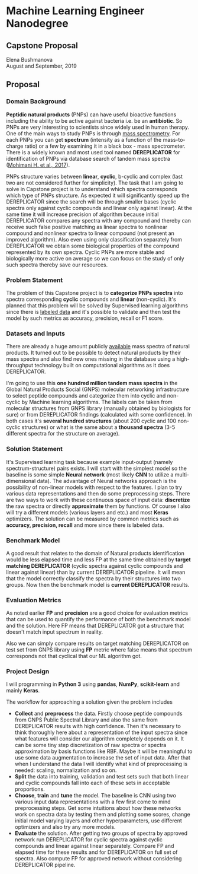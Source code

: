 # Machine Learning Engineer Nanodegree
## Capstone Proposal
Elena Bushmanova  
August and September, 2019

## Proposal
<!-- _(approx. 2-3 pages)_ -->

### Domain Background
<!-- _(approx. 1-2 paragraphs)_ -->

<!-- In this section, provide brief details on the background information of the domain from which the project is proposed. Historical information relevant to the project should be included. It should be clear how or why a problem in the domain can or should be solved. Related academic research should be appropriately cited in this section, including why that research is relevant. Additionally, a discussion of your personal motivation for investigating a particular problem in the domain is encouraged but not required. -->

**Peptidic natural products** (PNPs) can have useful bioactive functions including the ability to be active against bacteria i.e. be an **antibiotic**. So PNPs are very interesting to scientists since widely used in human therapy. One of the main ways to study PNPs is through [mass spectrometry](https://en.wikipedia.org/wiki/Mass_spectrometry). For each PNPs you can get **spectrum** (intensity as a function of the mass-to-charge ratio) or a few by examining it in a black box - mass spectrometer. There is a widely known and most used tool named **DEREPLICATOR** for identification of PNPs via database search of tandem mass spectra ([Mohimani H. et al., 2017](https://www.nature.com/articles/nchembio.2219)).

PNPs structure varies between **linear**, **cyclic**, b-cyclic and complex (last two are not considered further for simplicity). The task that I am going to solve in Capstone project is to understand which spectra corresponds which type of PNPs structure. As expected it will  significantly speed up the DEREPLICATOR since the search will be through smaller bases (cyclic spectra only against cyclic compounds and linear only against linear). At the same time it will increase precision of algorithm because initial DEREPLICATOR compares any spectra with any compound and thereby can receive such false positive matching as linear spectra to nonlinear compound and nonlinear spectra to linear compound (not present an improved algorithm). Also even using only classification separately from DEREPLICATOR we obtain some biological properties of the compound represented by its own spectra. Cyclic PNPs are more stable and biologically more active on average so we can focus on the study of only such spectra thereby save our resources.

### Problem Statement
<!-- _(approx. 1 paragraph)_ -->

<!-- In this section, clearly describe the problem that is to be solved. The problem described should be well defined and should have at least one relevant potential solution. Additionally, describe the problem thoroughly such that it is clear that the problem is quantifiable (the problem can be expressed in mathematical or logical terms) , measurable (the problem can be measured by some metric and clearly observed), and replicable (the problem can be reproduced and occurs more than once). -->

The problem of this Capstone project is to **categorize PNPs spectra** into spectra corresponding **cyclic** compounds and **linear** (non-cyclic). It's planned that this problem will be solved by Supervised learning algorithms since there is [labeled data](https://gnps.ucsd.edu/ProteoSAFe/gnpslibrary.jsp?library=GNPS-LIBRARY#%7B%22Library_Class_input%22%3A%221%7C%7C2%7C%7C3%7C%7CEXACT%22%7D) and it's possible to validate and then test the model by such metrics as accuracy, precision, recall or F1 score.

### Datasets and Inputs
<!-- _(approx. 2-3 paragraphs)_ -->

<!-- In this section, the dataset(s) and/or input(s) being considered for the project should be thoroughly described, such as how they relate to the problem and why they should be used. Information such as how the dataset or input is (was) obtained, and the characteristics of the dataset or input, should be included with relevant references and citations as necessary It should be clear how the dataset(s) or input(s) will be used in the project and whether their use is appropriate given the context of the problem. -->

There are already a huge amount publicly [available](https://gnps.ucsd.edu/ProteoSAFe/gnpslibrary.jsp?library=GNPS-LIBRARY#%7B%22Library_Class_input%22%3A%221%7C%7C2%7C%7C3%7C%7CEXACT%22%7D) mass spectra of natural products. It turned out to be possible to detect natural products by their mass spectra and also find new ones missing in the database using a high-throughput technology built on computational algorithms as it does DEREPLICATOR.

I'm going to use this **one hundred million tandem mass spectra** in the Global Natural Products Social (GNPS) molecular networking infrastructure to select peptide compounds and categorize them into cyclic and non-cyclic by Machine learning algorithms. The labels can be taken from molecular structures from GNPS library (manually obtained by biologists for sure) or from DEREPLICATOR findings (calculated with some confidence). In both cases it's **several hundred structures** (about 200 cyclic and 100 non-cyclic structures) or what is the same about a **thousand spectra** (3-5 different spectra for the structure on average).

### Solution Statement
<!-- _(approx. 1 paragraph)_ -->

<!-- In this section, clearly describe a solution to the problem. The solution should be applicable to the project domain and appropriate for the dataset(s) or input(s) given. Additionally, describe the solution thoroughly such that it is clear that the solution is quantifiable (the solution can be expressed in mathematical or logical terms) , measurable (the solution can be measured by some metric and clearly observed), and replicable (the solution can be reproduced and occurs more than once). -->

It's Supervised learning task because example input-output (namely spectrum-structure) pairs exists. I will start with the simplest model so the baseline is some simple **Neural network** (most likely **CNN** to utilize a multi-dimensional data). The advantage of Neural networks approach is the possibility of non-linear models with respect to the features. I plan to try various data representations and then do some preprocessing steps. There are two ways to work with these continuous space of input data: **discretize** the raw spectra or directly **approximate** them by functions. Of course I also will try a different models (various layers and etc.) and most **Keras** optimizers. The solution can be measured by common metrics such as **accuracy, precision, recall** and more since there is labeled data.

### Benchmark Model
<!-- _(approximately 1-2 paragraphs)_ -->

<!-- In this section, provide the details for a benchmark model or result that relates to the domain, problem statement, and intended solution. Ideally, the benchmark model or result contextualizes existing methods or known information in the domain and problem given, which could then be objectively compared to the solution. Describe how the benchmark model or result is measurable (can be measured by some metric and clearly observed) with thorough detail. -->

A good result that relates to the domain of Natural products identification would be less elapsed time and less FP at the same time obtained by **target matching DEREPLICATOR** (cyclic spectra against cyclic compounds and linear against linear) than by current DEREPLICATOR pipeline. It will mean that the model correctly classify the spectra by their structures into two groups. Now then the benchmark model is **current DEREPLICATOR** results.

### Evaluation Metrics
<!-- _(approx. 1-2 paragraphs)_ -->

<!-- In this section, propose at least one evaluation metric that can be used to quantify the performance of both the benchmark model and the solution model. The evaluation metric(s) you propose should be appropriate given the context of the data, the problem statement, and the intended solution. Describe how the evaluation metric(s) are derived and provide an example of their mathematical representations (if applicable). Complex evaluation metrics should be clearly defined and quantifiable (can be expressed in mathematical or logical terms). -->

As noted earlier **FP** and **precision** are a good choice for evaluation metrics that can be used to quantify the performance of both the benchmark model and the solution. Here FP means that DEREPLICATOR got a structure that doesn't match input spectrum in reality.

Also we can simply compare results on target matching DEREPLICATOR on test set from GNPS library using **FP** metric where false means that spectrum corresponds not that cyclical that our ML algorithm got.

### Project Design
<!-- _(approx. 1 page)_ -->

<!-- In this final section, summarize a theoretical workflow for approaching a solution given the problem. Provide thorough discussion for what strategies you may consider employing, what analysis of the data might be required before being used, or which algorithms will be considered for your implementation. The workflow and discussion that you provide should align with the qualities of the previous sections. Additionally, you are encouraged to include small visualizations, pseudocode, or diagrams to aid in describing the project design, but it is not required. The discussion should clearly outline your intended workflow of the capstone project. -->

I will programming in **Python 3** using **pandas**, **NumPy**, **scikit-learn** and mainly **Keras**.

The workflow for approaching a solution given the problem includes
- **Collect** and **preprocess** the data. Firstly choose peptide compounds from GNPS Public Spectral Library and also the same from DEREPLICATOR results with high confidence. Then it's necessary to think thoroughly here about a representation of the input spectra since what features will consider our algorithm completely depends on it. It can be some tiny step discretization of raw spectra or spectra approximation by basis functions like RBF. Maybe it will be meaningful to use some data augmentation to increase the set of input data. After that when I understand the data I will identify what kind of preprocessing is needed: scaling, normalization and so on.
- **Split** the data into training, validation and test sets such that both linear and cyclic compounds fall into each of these sets in acceptable proportions.
- **Choose**, **train** and **tune** the model. The baseline is CNN using two various input data representations with a few first come to mind preprocessing steps. Get some intuitions about how these networks work on spectra data by testing them and plotting some scores, change initial model varying layers and other hyperparameters, use different optimizers and also try any more models.
- **Evaluate** the solution. After getting two groups of spectra by approved network run DEREPLICATOR for cyclic spectra against cyclic compounds and linear against linear separately. Compare FP and elapsed time for these results and for DEREPLICATOR on full set of spectra. Also compute FP for approved network without considering DEREPLICATOR pipeline.


<!-- ----------- -->

<!-- **Before submitting your proposal, ask yourself. . .** -->

<!-- - Does the proposal you have written follow a well-organized structure similar to that of the project template? -->
<!-- - Is each section (particularly **Solution Statement** and **Project Design**) written in a clear, concise and specific fashion? Are there any ambiguous terms or phrases that need clarification? -->
<!-- - Would the intended audience of your project be able to understand your proposal? -->
<!-- - Have you properly proofread your proposal to assure there are minimal grammatical and spelling mistakes? -->
<!-- - Are all the resources used for this project correctly cited and referenced? -->
